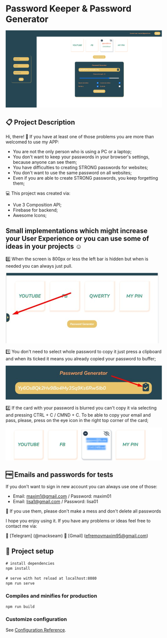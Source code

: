 # Password Keeper & Password Generator

![main-picture](git_images/Main.jpg)

## 📋 Project Description

Hi, there! 👋
If you have at least one of those problems you are more than welcomed to use my APP:

- You are not the only person who is using a PC or a laptop;
- You don't want to keep your passwords in your browser's settings, because anyone can see them;
- You have difficulties to creating STRONG passwords for websites;
- You don't want to use the same password on all websites;
- Even if you are able to create STRONG passwords, you keep forgetting them;

💻 This project was created via:

- Vue 3 Composition API;
- Firebase for backend;
- Awesome Icons;

## Small implementations which might increase your User Experience or you can use some of ideas in your projects ☺️

0️⃣ When the screen is 800px or less the left bar is hidden but when is needed you can always just pull.

![example-bar](git_images/Bar.jpg)

1️⃣ You don't need to select whole password to copy it just press a clipboard and when its ticked it means you already copied your password to buffer;

![example-clipboard](git_images/Clipboard.jpg)

2️⃣ If the card with your password is blurred you can't copy it via selecting and pressing CTRL + C / CMND + C. To be able to copy your email and pass, please, press on the eye icon in the right top corner of the card;

![example-copy](git_images/Copy.jpg)

## 🆓 Emails and passwords for tests

If you don't want to sign in new account you can always use one of those:

- Email: maxim1@gmail.com / Password: maxim01
- Email: lisa1@gmail.com / Password: lisa01

🙏 If you use them, please don't make a mess and don't delete all passwords

I hope you enjoy using it. If you have any problems or ideas feel free to contact me via:

📱 [Telegram] (@mackseam)
📧 [Gmail] (efremovmaxim95@gmail.com)

## 🚀 Project setup

```
# install dependencies
npm install

# serve with hot reload at localhost:8080
npm run serve
```

### Compiles and minifies for production

```
npm run build
```

### Customize configuration

See [Configuration Reference](https://cli.vuejs.org/config/).
